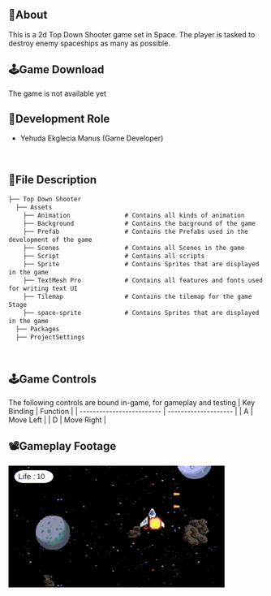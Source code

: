 ## 🔴About
This is a 2d Top Down Shooter game set in Space. The player is tasked to destroy enemy spaceships as many as possible. 
<br>

## 🕹️Game Download 
The game is not available yet
<br>

## 👤Development Role
- Yehuda Ekglecia Manus (Game Developer)
<br>

## 📁File Description

```
├── Top Down Shooter
  ├── Assets
    ├── Animation               # Contains all kinds of animation
    ├── Background              # Contains the bacground of the game
    ├── Prefab                  # Contains the Prefabs used in the development of the game
    ├── Scenes                  # Contains all Scenes in the game
    ├── Script                  # Contains all scripts
    ├── Sprite                  # Contains Sprites that are displayed in the game
    ├── TextMesh Pro            # Contains all features and fonts used for writing text UI 
    ├── Tilemap                 # Contains the tilemap for the game Stage
    ├── space-sprite            # Contains Sprites that are displayed in the game
  ├── Packages
  ├── ProjectSettings

```
<br>

## 🕹️Game Controls
The following controls are bound in-game, for gameplay and testing
| Key Binding               | Function             |
| ------------------------- | -------------------- |
| A                         | Move Left            |
| D                         | Move Right           |
<br>

## 📽️Gameplay Footage
 <td> <img src="https://github.com/gityehuda/gityehuda/blob/main/img/Space%20Assault%20-%20Made%20with%20Clipchamp.gif"> </td>

 <br>
